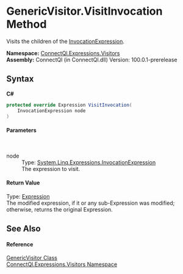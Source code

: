 # GenericVisitor.VisitInvocation Method 
 

Visits the children of the <a href="http://msdn2.microsoft.com/en-us/library/bb351981" target="_blank">InvocationExpression</a>.

**Namespace:**&nbsp;<a href="N_ConnectQl_Expressions_Visitors">ConnectQl.Expressions.Visitors</a><br />**Assembly:**&nbsp;ConnectQl (in ConnectQl.dll) Version: 100.0.1-prerelease

## Syntax

**C#**<br />
``` C#
protected override Expression VisitInvocation(
	InvocationExpression node
)
```


#### Parameters
&nbsp;<dl><dt>node</dt><dd>Type: <a href="http://msdn2.microsoft.com/en-us/library/bb351981" target="_blank">System.Linq.Expressions.InvocationExpression</a><br />The expression to visit.</dd></dl>

#### Return Value
Type: <a href="http://msdn2.microsoft.com/en-us/library/bb356138" target="_blank">Expression</a><br />The modified expression, if it or any sub-Expression was modified; otherwise, returns the original Expression.

## See Also


#### Reference
<a href="T_ConnectQl_Expressions_Visitors_GenericVisitor">GenericVisitor Class</a><br /><a href="N_ConnectQl_Expressions_Visitors">ConnectQl.Expressions.Visitors Namespace</a><br />